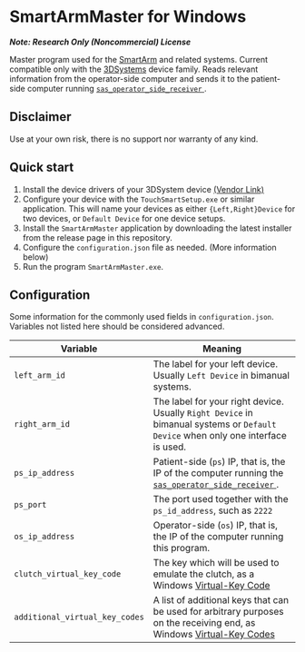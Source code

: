 # SmartArmMaster for Windows

***Note: Research Only (Noncommercial) License***

Master program used for the [SmartArm](http://doi.org/10.1002/rcs.2053) and related systems. Current compatible only with the [3DSystems](https://www.3dsystems.com/haptics) device family.
Reads relevant information from the operator-side computer and sends it to the patient-side computer running [ `sas_operator_side_receiver` ](https://github.com/SmartArmStack/smart_arm_stack_researchonly/releases/latest).

## Disclaimer

Use at your own risk, there is no support nor warranty of any kind.

## Quick start

1. Install the device drivers of your 3DSystem device [(Vendor Link)](https://support.3dsystems.com/s/article/Haptic-Device-Drivers-for-OpenHaptics)
2. Configure your device with the `TouchSmartSetup.exe` or similar application. This will name your devices as either `{Left,Right}Device` for two devices, or `Default Device` for one device setups.
3. Install the `SmartArmMaster` application by downloading the latest installer from the release page in this repository.
4. Configure the `configuration.json` file as needed. (More information below)
5. Run the program `SmartArmMaster.exe`.

## Configuration

Some information for the commonly used fields in `configuration.json`. Variables not listed here should be considered advanced.

| Variable | Meaning |
|-----|-----|
|`left_arm_id` | The label for your left device. Usually `Left Device` in bimanual systems.|
|`right_arm_id` | The label for your right device. Usually `Right Device` in bimanual systems or `Default Device` when only one interface is used.|
|`ps_ip_address`| Patient-side (`ps`) IP, that is, the IP of the computer running the [ `sas_operator_side_receiver` ](https://github.com/SmartArmStack/smart_arm_stack_researchonly/releases/latest).|
|`ps_port`| The port used together with the `ps_id_address`, such as `2222`|
|`os_ip_address`| Operator-side (`os`) IP, that is, the IP of the computer running this program.|
|`clutch_virtual_key_code`| The key which will be used to emulate the clutch, as a Windows [Virtual-Key Code](https://docs.microsoft.com/en-us/windows/win32/inputdev/virtual-key-codes) |
|`additional_virtual_key_codes`| A list of additional keys that can be used for arbitrary purposes on the receiving end, as Windows [Virtual-Key Codes](https://docs.microsoft.com/en-us/windows/win32/inputdev/virtual-key-codes)|
